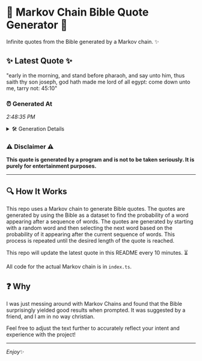 # 📖 Markov Chain Bible Quote Generator 📖

Infinite quotes from the Bible generated by a Markov chain. ✨

## ✨ Latest Quote ✨
"early in the morning, and stand before pharaoh, and say unto him, thus saith thy son joseph, god hath made me lord of all egypt: come down unto me, tarry not: 45:10"

### ⏰ Generated At
*2:48:35 PM*

<details>
    <summary>🛠️ Generation Details</summary>
    <p>
        <strong>🌱 Seed:</strong> early<br>
        <strong>🔄 Iterations:</strong> 31<br>
        <strong>📜 Context History:</strong><br>[ early ]: in<br>[ early, in ]: the<br>[ early, in, the ]: morning,<br>[ early, in, the, morning, ]: and<br>[ early, in, the, morning,, and ]: stand<br>[ early, in, the, morning,, and, stand ]: before<br>[ in, the, morning,, and, stand, before ]: pharaoh,<br>[ the, morning,, and, stand, before, pharaoh, ]: and<br>[ morning,, and, stand, before, pharaoh,, and ]: say<br>[ and, stand, before, pharaoh,, and, say ]: unto<br>[ stand, before, pharaoh,, and, say, unto ]: him,<br>[ before, pharaoh,, and, say, unto, him, ]: thus<br>[ pharaoh,, and, say, unto, him,, thus ]: saith<br>[ and, say, unto, him,, thus, saith ]: thy<br>[ say, unto, him,, thus, saith, thy ]: son<br>[ unto, him,, thus, saith, thy, son ]: joseph,<br>[ him,, thus, saith, thy, son, joseph, ]: god<br>[ thus, saith, thy, son, joseph,, god ]: hath<br>[ saith, thy, son, joseph,, god, hath ]: made<br>[ thy, son, joseph,, god, hath, made ]: me<br>[ son, joseph,, god, hath, made, me ]: lord<br>[ joseph,, god, hath, made, me, lord ]: of<br>[ god, hath, made, me, lord, of ]: all<br>[ hath, made, me, lord, of, all ]: egypt:<br>[ made, me, lord, of, all, egypt: ]: come<br>[ me, lord, of, all, egypt:, come ]: down<br>[ lord, of, all, egypt:, come, down ]: unto<br>[ of, all, egypt:, come, down, unto ]: me,<br>[ all, egypt:, come, down, unto, me, ]: tarry<br>[ egypt:, come, down, unto, me,, tarry ]: not:<br>[ come, down, unto, me,, tarry, not: ]: 45:10<br>
    </p>
</details>

### ⚠️ Disclaimer ⚠️
**This quote is generated by a program and is not to be taken seriously. It is purely for entertainment purposes.**

---

## 🔍 How It Works

This repo uses a Markov chain to generate Bible quotes. The quotes are generated by using the Bible as a dataset to find the probability of a word appearing after a sequence of words. The quotes are generated by starting with a random word and then selecting the next word based on the probability of it appearing after the current sequence of words. This process is repeated until the desired length of the quote is reached.

This repo will update the latest quote in this README every 10 minutes. ⏳

All code for the actual Markov chain is in `index.ts`.

## ❓ Why

I was just messing around with Markov Chains and found that the Bible surprisingly yielded good results when prompted. 
It was suggested by a friend, and I am in no way christian.

Feel free to adjust the text further to accurately reflect your intent and experience with the project!

---

*Enjoy*✨
